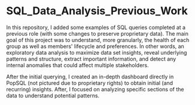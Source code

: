 # SQL_Data_Analysis_Previous_Work

In this repository, I added some examples of SQL queries completed at a previous role (with some changes to preserve proprietary data). The main goal of this project was to understand, more granularly, the health of each group as well as members' lifecycle and preferences. In other words, an exploratory data analysis to maximize data set insights, reveal underlying patterns and structure, extract important information, and detect any internal anomalies that could affect multiple stakeholders.

After the initial querying, I created an in-depth dashboard directly in PopSQL (not pictured due to proprietary rights) to obtain initial (and recurring) insights. After, I focused on analyzing specific sections of the data to understand potential patterns.
